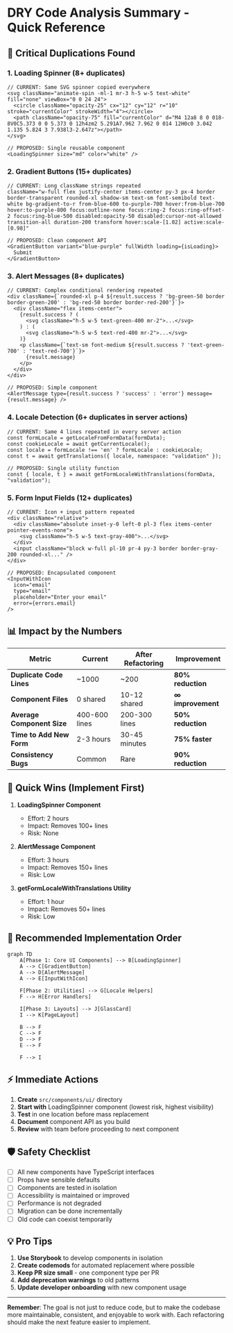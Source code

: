 # DRY Code Analysis Summary - Quick Reference

## 🔴 Critical Duplications Found

### 1. **Loading Spinner** (8+ duplicates)
```tsx
// CURRENT: Same SVG spinner copied everywhere
<svg className="animate-spin -ml-1 mr-3 h-5 w-5 text-white" fill="none" viewBox="0 0 24 24">
  <circle className="opacity-25" cx="12" cy="12" r="10" stroke="currentColor" strokeWidth="4"></circle>
  <path className="opacity-75" fill="currentColor" d="M4 12a8 8 0 018-8V0C5.373 0 0 5.373 0 12h4zm2 5.291A7.962 7.962 0 014 12H0c0 3.042 1.135 5.824 3 7.938l3-2.647z"></path>
</svg>

// PROPOSED: Single reusable component
<LoadingSpinner size="md" color="white" />
```

### 2. **Gradient Buttons** (15+ duplicates)
```tsx
// CURRENT: Long className strings repeated
className="w-full flex justify-center items-center py-3 px-4 border border-transparent rounded-xl shadow-sm text-sm font-semibold text-white bg-gradient-to-r from-blue-600 to-purple-700 hover:from-blue-700 hover:to-purple-800 focus:outline-none focus:ring-2 focus:ring-offset-2 focus:ring-blue-500 disabled:opacity-50 disabled:cursor-not-allowed transition-all duration-200 transform hover:scale-[1.02] active:scale-[0.98]"

// PROPOSED: Clean component API
<GradientButton variant="blue-purple" fullWidth loading={isLoading}>
  Submit
</GradientButton>
```

### 3. **Alert Messages** (8+ duplicates)
```tsx
// CURRENT: Complex conditional rendering repeated
<div className={`rounded-xl p-4 ${result.success ? 'bg-green-50 border border-green-200' : 'bg-red-50 border border-red-200'}`}>
  <div className="flex items-center">
    {result.success ? (
      <svg className="h-5 w-5 text-green-400 mr-2">...</svg>
    ) : (
      <svg className="h-5 w-5 text-red-400 mr-2">...</svg>
    )}
    <p className={`text-sm font-medium ${result.success ? 'text-green-700' : 'text-red-700'}`}>
      {result.message}
    </p>
  </div>
</div>

// PROPOSED: Simple component
<AlertMessage type={result.success ? 'success' : 'error'} message={result.message} />
```

### 4. **Locale Detection** (6+ duplicates in server actions)
```tsx
// CURRENT: Same 4 lines repeated in every server action
const formLocale = getLocaleFromFormData(formData);
const cookieLocale = await getCurrentLocale();
const locale = formLocale !== 'en' ? formLocale : cookieLocale;
const t = await getTranslations({ locale, namespace: "validation" });

// PROPOSED: Single utility function
const { locale, t } = await getFormLocaleWithTranslations(formData, "validation");
```

### 5. **Form Input Fields** (12+ duplicates)
```tsx
// CURRENT: Icon + input pattern repeated
<div className="relative">
  <div className="absolute inset-y-0 left-0 pl-3 flex items-center pointer-events-none">
    <svg className="h-5 w-5 text-gray-400">...</svg>
  </div>
  <input className="block w-full pl-10 pr-4 py-3 border border-gray-200 rounded-xl..." />
</div>

// PROPOSED: Encapsulated component
<InputWithIcon 
  icon="email" 
  type="email" 
  placeholder="Enter your email"
  error={errors.email}
/>
```

## 📊 Impact by the Numbers

| Metric | Current | After Refactoring | Improvement |
|--------|---------|-------------------|-------------|
| **Duplicate Code Lines** | ~1000 | ~200 | **80% reduction** |
| **Component Files** | 0 shared | 10-12 shared | **∞ improvement** |
| **Average Component Size** | 400-600 lines | 200-300 lines | **50% reduction** |
| **Time to Add New Form** | 2-3 hours | 30-45 minutes | **75% faster** |
| **Consistency Bugs** | Common | Rare | **90% reduction** |

## 🎯 Quick Wins (Implement First)

1. **LoadingSpinner Component** 
   - Effort: 2 hours
   - Impact: Removes 100+ lines
   - Risk: None

2. **AlertMessage Component**
   - Effort: 3 hours
   - Impact: Removes 150+ lines
   - Risk: Low

3. **getFormLocaleWithTranslations Utility**
   - Effort: 1 hour
   - Impact: Removes 50+ lines
   - Risk: Low

## 🚀 Recommended Implementation Order

```mermaid
graph TD
    A[Phase 1: Core UI Components] --> B[LoadingSpinner]
    A --> C[GradientButton]
    A --> D[AlertMessage]
    A --> E[InputWithIcon]
    
    F[Phase 2: Utilities] --> G[Locale Helpers]
    F --> H[Error Handlers]
    
    I[Phase 3: Layouts] --> J[GlassCard]
    I --> K[PageLayout]
    
    B --> F
    C --> F
    D --> F
    E --> F
    
    F --> I
```

## ⚡ Immediate Actions

1. **Create** `src/components/ui/` directory
2. **Start with** LoadingSpinner component (lowest risk, highest visibility)
3. **Test** in one location before mass replacement
4. **Document** component API as you build
5. **Review** with team before proceeding to next component

## 🛡️ Safety Checklist

- [ ] All new components have TypeScript interfaces
- [ ] Props have sensible defaults
- [ ] Components are tested in isolation
- [ ] Accessibility is maintained or improved
- [ ] Performance is not degraded
- [ ] Migration can be done incrementally
- [ ] Old code can coexist temporarily

## 💡 Pro Tips

1. **Use Storybook** to develop components in isolation
2. **Create codemods** for automated replacement where possible
3. **Keep PR size small** - one component type per PR
4. **Add deprecation warnings** to old patterns
5. **Update developer onboarding** with new component usage

---

**Remember**: The goal is not just to reduce code, but to make the codebase more maintainable, consistent, and enjoyable to work with. Each refactoring should make the next feature easier to implement.
